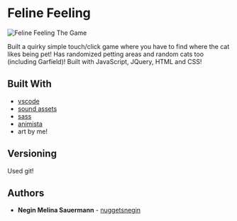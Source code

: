 # Feline Feeling
![Feline Feeling The Game](https://i.imgur.com/2Abe4S1.png)

Built a quirky simple touch/click game where you have to find where the cat likes being pet! Has randomized petting 
areas and random cats too (including Garfield)! Built with JavaScript, JQuery, HTML and CSS!

## Built With

* [vscode](https://code.visualstudio.com/) 
* [sound assets](https://downloads.khinsider.com/)
* [sass](https://sass-lang.com/)
* [animista](https://animista.net/)
* art by me!



## Versioning
Used git!

## Authors

* **Negin Melina Sauermann** - [nuggetsnegin](https://github.com/nuggetsnegin)
